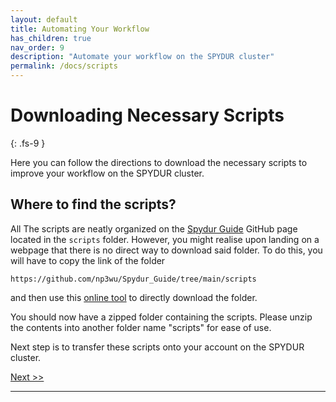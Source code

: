 ```yaml
---
layout: default
title: Automating Your Workflow
has_children: true
nav_order: 9
description: "Automate your workflow on the SPYDUR cluster"
permalink: /docs/scripts
---
```


# Downloading Necessary Scripts
{: .fs-9 }

Here you can follow the directions to download the necessary scripts to improve your workflow on the SPYDUR cluster.

## Where to find the scripts?

All The scripts are neatly organized on the [Spydur Guide] GitHub page located in the `scripts` folder. However, you might realise upon landing on a webpage that there is no direct way to download said folder. To do this, you will have to copy the link of the folder
```
https://github.com/np3wu/Spydur_Guide/tree/main/scripts
```
and then use this [online tool](https://download-directory.github.io/) to directly download the folder.

You should now have a zipped folder containing the scripts. Please unzip the contents into another folder name "scripts" for ease of use.

Next step is to transfer these scripts onto your account on the SPYDUR cluster.


[Next >>](https://np3wu.github.io/Spydur_Guide/docs/gettingstarted/scripts/move_scripts_winscp.html)

---
[Spydur Guide]: https://github.com/np3wu/Spydur_Guide